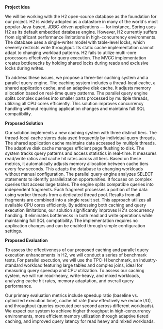 **Project Idea**

We will be working with the H2 open-source database as the foundation for our project. H2 is widely adopted as a datastore in many of the world's most popular Java-based, JDBC-driven applications — for instance, Spring uses H2 as its default embedded database engine. However, H2 currently suffers from significant performance limitations in high-concurrency environments. The database uses a single-writer model with table-level locks, which severely restricts write throughput. Its static cache implementation cannot adapt to changing workload patterns. H2 fails to utilize multi-core processors effectively for query execution. The MVCC implementation creates bottlenecks by holding shared locks during reads and exclusive locks during writes.

To address these issues, we propose a three-tier caching system and a parallel query engine. The caching system includes a thread-local cache, a shared application cache, and an adaptive disk cache. It adjusts memory allocation based on real-time query patterns. The parallel query engine splits complex queries into smaller parts processed by multiple threads, utilizing all CPU cores efficiently. This solution improves concurrency handling without requiring application changes and maintains full SQL compatibility.


**Proposed Solution**

Our solution implements a new caching system with three distinct tiers. The thread-local cache stores data used frequently by individual query threads. The shared application cache maintains data accessed by multiple threads. The adaptive disk cache manages efficient page flushing to disk.
The system tracks query patterns and access statistics in real-time. It measures read/write ratios and cache hit rates across all tiers. Based on these metrics, it automatically adjusts memory allocation between cache tiers every few seconds. This adapts the database to changing workloads without manual configuration.
The parallel query engine analyzes SELECT statements to identify parallelization opportunities. It focuses on complex queries that access large tables. The engine splits compatible queries into independent fragments. Each fragment processes a portion of the data using worker threads from a dedicated thread pool. Results from all fragments are combined into a single result set. This approach utilizes all available CPU cores efficiently.
By addressing both caching and query execution limitations, our solution significantly improves H2's concurrency handling. It eliminates bottlenecks in both read and write operations while maintaining full SQL compatibility. The implementation requires no application changes and can be enabled through simple configuration settings.

**Proposed Evaluation**

To assess the effectiveness of our proposed caching and parallel query execution enhancements in H2, we will conduct a series of benchmark tests.  For parallel execution, we will use the TPC-H benchmark, an industry-standard workload featuring large tables and complex joins, ideal for measuring query speedup and CPU utilization. To assess our caching system, we will run read-heavy, write-heavy, and mixed workloads, analyzing cache hit rates, memory adaptation, and overall query performance.

Our primary evaluation metrics include speedup ratio (baseline vs. optimized execution time), cache hit rate (how effectively we reduce I/O), and throughput (queries executed per second across different workloads). We expect our system to achieve higher throughput in high-concurrency environments, more efficient memory utilization through adaptive tiered caching, and improved query latency for read heavy and mixed workloads.
